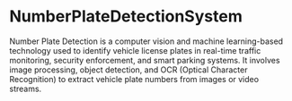 # NumberPlateDetectionSystem
Number Plate Detection is a computer vision and machine learning-based technology used to identify vehicle license plates in real-time traffic monitoring, security enforcement, and smart parking systems. It involves image processing, object detection, and OCR (Optical Character Recognition) to extract vehicle plate numbers from images or video streams.
